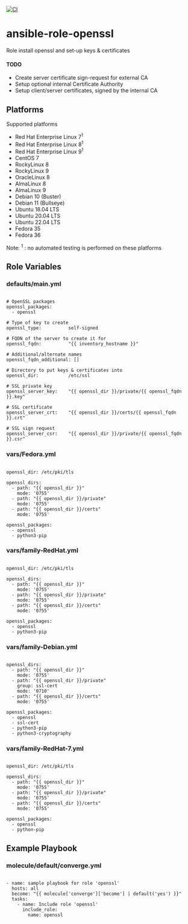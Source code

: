 [![CI](https://github.com/de-it-krachten/ansible-role-openssl/workflows/CI/badge.svg?event=push)](https://github.com/de-it-krachten/ansible-role-openssl/actions?query=workflow%3ACI)


# ansible-role-openssl

Role install openssl and set-up keys & certificates

#### TODO

* Create server certificate sign-request for external CA
* Setup optional internal Certificate Authority
* Setup client/server certificates, signed by the internal CA

## Platforms

Supported platforms

- Red Hat Enterprise Linux 7<sup>1</sup>
- Red Hat Enterprise Linux 8<sup>1</sup>
- Red Hat Enterprise Linux 9<sup>1</sup>
- CentOS 7
- RockyLinux 8
- RockyLinux 9
- OracleLinux 8
- AlmaLinux 8
- AlmaLinux 9
- Debian 10 (Buster)
- Debian 11 (Bullseye)
- Ubuntu 18.04 LTS
- Ubuntu 20.04 LTS
- Ubuntu 22.04 LTS
- Fedora 35
- Fedora 36

Note:
<sup>1</sup> : no automated testing is performed on these platforms

## Role Variables
### defaults/main.yml
<pre><code>
# OpenSSL packages
openssl_packages:
  - openssl

# Type of key to create
openssl_type:          self-signed

# FQDN of the server to create it for
openssl_fqdn:          "{{ inventory_hostname }}"

# Additional/alternate names
openssl_fqdn_additional: []

# Directory to put keys & certificates into
openssl_dir:           /etc/ssl

# SSL private key
openssl_server_key:    "{{ openssl_dir }}/private/{{ openssl_fqdn }}.key"

# SSL certificate
openssl_server_crt:    "{{ openssl_dir }}/certs/{{ openssl_fqdn }}.crt"

# SSL sign request
openssl_server_csr:    "{{ openssl_dir }}/private/{{ openssl_fqdn }}.csr"
</pre></code>

### vars/Fedora.yml
<pre><code>
openssl_dir: /etc/pki/tls

openssl_dirs:
  - path: "{{ openssl_dir }}"
    mode: '0755'
  - path: "{{ openssl_dir }}/private"
    mode: '0755'
  - path: "{{ openssl_dir }}/certs"
    mode: '0755'

openssl_packages:
  - openssl
  - python3-pip
</pre></code>

### vars/family-RedHat.yml
<pre><code>
openssl_dir: /etc/pki/tls

openssl_dirs:
  - path: "{{ openssl_dir }}"
    mode: '0755'
  - path: "{{ openssl_dir }}/private"
    mode: '0755'
  - path: "{{ openssl_dir }}/certs"
    mode: '0755'

openssl_packages:
  - openssl
  - python3-pip
</pre></code>

### vars/family-Debian.yml
<pre><code>
openssl_dirs:
  - path: "{{ openssl_dir }}"
    mode: '0755'
  - path: "{{ openssl_dir }}/private"
    group: ssl-cert
    mode: '0710'
  - path: "{{ openssl_dir }}/certs"
    mode: '0755'

openssl_packages:
  - openssl
  - ssl-cert
  - python3-pip
  - python3-cryptography
</pre></code>

### vars/family-RedHat-7.yml
<pre><code>
openssl_dir: /etc/pki/tls

openssl_dirs:
  - path: "{{ openssl_dir }}"
    mode: '0755'
  - path: "{{ openssl_dir }}/private"
    mode: '0755'
  - path: "{{ openssl_dir }}/certs"
    mode: '0755'

openssl_packages:
  - openssl
  - python-pip
</pre></code>



## Example Playbook
### molecule/default/converge.yml
<pre><code>
- name: sample playbook for role 'openssl'
  hosts: all
  become: "{{ molecule['converge']['become'] | default('yes') }}"
  tasks:
    - name: Include role 'openssl'
      include_role:
        name: openssl
</pre></code>
